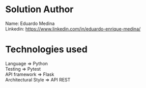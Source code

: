 # Solution Author

Name: Eduardo Medina  
Linkedin: https://www.linkedin.com/in/eduardo-enrique-medina/

# Technologies used

Language => Python  
Testing => Pytest  
API framework => Flask  
Architectural Style => API REST
